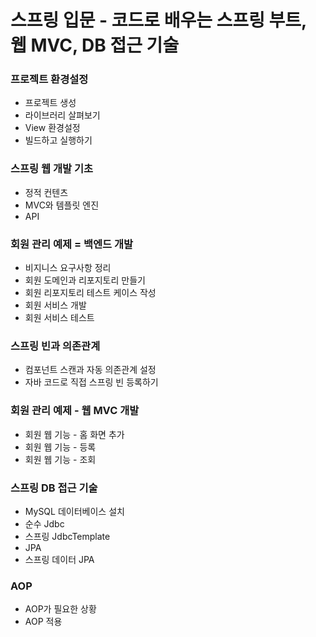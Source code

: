 # 스프링 입문 - 코드로 배우는 스프링 부트, 웹 MVC, DB 접근 기술

### 프로젝트 환경설정
+ 프로젝트 생성
+ 라이브러리 살펴보기
+ View 환경설정
+ 빌드하고 실행하기

### 스프링 웹 개발 기초
+ 정적 컨텐츠
+ MVC와 템플릿 엔진
+ API

### 회원 관리 예제 = 백엔드 개발
+ 비지니스 요구사항 정리
+ 회원 도메인과 리포지토리 만들기
+ 회원 리포지토리 테스트 케이스 작성
+ 회원 서비스 개발
+ 회원 서비스 테스트

### 스프링 빈과 의존관계
+ 컴포넌트 스캔과 자동 의존관계 설정
+ 자바 코드로 직접 스프링 빈 등록하기

### 회원 관리 예제 - 웹 MVC 개발
+ 회원 웹 기능 - 홈 화면 추가
+ 회원 웹 기능 - 등록
+ 회원 웹 기능 - 조회

### 스프링 DB 접근 기술
+ MySQL 데이터베이스 설치
+ 순수 Jdbc
+ 스프링 JdbcTemplate
+ JPA
+ 스프링 데이터 JPA

### AOP
+ AOP가 필요한 상황
+ AOP 적용
